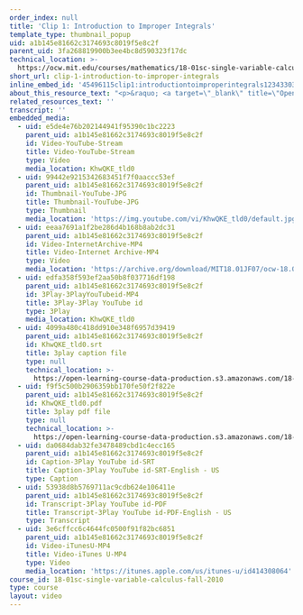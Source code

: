 ```yaml
---
order_index: null
title: 'Clip 1: Introduction to Improper Integrals'
template_type: thumbnail_popup
uid: a1b145e81662c3174693c8019f5e8c2f
parent_uid: 3fa268819900b3ee4bc8d590323f17dc
technical_location: >-
  https://ocw.mit.edu/courses/mathematics/18-01sc-single-variable-calculus-fall-2010/unit-5-exploring-the-infinite/part-a-lhospitals-rule-and-improper-integrals/session-91-improper-integrals/clip-1-introduction-to-improper-integrals
short_url: clip-1-introduction-to-improper-integrals
inline_embed_id: '45496115clip1:introductiontoimproperintegrals12343303'
about_this_resource_text: "<p>&raquo; <a target=\"_blank\" title=\"Open in a new window.\" href=\"./resolveuid/b0cf17a86efe52b18ca1b1b9450a65e4\">Accompanying Notes (PDF)</a></p>\r\n<p class=\"scholar_medsm\">From Lecture 36 of <a href=\"http://ocw.mit.edu/courses/mathematics/18-01-single-variable-calculus-fall-2006/video-lectures/\"><em>18.01 Single Variable Calculus, Fall 2006</em></a></p>"
related_resources_text: ''
transcript: ''
embedded_media:
  - uid: e5de4e76b202144941f95390c1bc2223
    parent_uid: a1b145e81662c3174693c8019f5e8c2f
    id: Video-YouTube-Stream
    title: Video-YouTube-Stream
    type: Video
    media_location: KhwQKE_tld0
  - uid: 99442e9215342683451f7f0aaccc53ef
    parent_uid: a1b145e81662c3174693c8019f5e8c2f
    id: Thumbnail-YouTube-JPG
    title: Thumbnail-YouTube-JPG
    type: Thumbnail
    media_location: 'https://img.youtube.com/vi/KhwQKE_tld0/default.jpg'
  - uid: eeaa7691a1f2be286d4b168b8ab2dc31
    parent_uid: a1b145e81662c3174693c8019f5e8c2f
    id: Video-InternetArchive-MP4
    title: Video-Internet Archive-MP4
    type: Video
    media_location: 'https://archive.org/download/MIT18.01JF07/ocw-18.01-f07-lec36_300k.mp4'
  - uid: edfa358f593ef2aa50b8f037716df198
    parent_uid: a1b145e81662c3174693c8019f5e8c2f
    id: 3Play-3PlayYouTubeid-MP4
    title: 3Play-3Play YouTube id
    type: 3Play
    media_location: KhwQKE_tld0
  - uid: 4099a480c418dd910e348f6957d39419
    parent_uid: a1b145e81662c3174693c8019f5e8c2f
    id: KhwQKE_tld0.srt
    title: 3play caption file
    type: null
    technical_location: >-
      https://open-learning-course-data-production.s3.amazonaws.com/18-01sc-single-variable-calculus-fall-2010/c72074c1aef75f81f695a0fb11d60781_KhwQKE_tld0.srt
  - uid: f9f5c500b2906359bb170fe50f2f822e
    parent_uid: a1b145e81662c3174693c8019f5e8c2f
    id: KhwQKE_tld0.pdf
    title: 3play pdf file
    type: null
    technical_location: >-
      https://open-learning-course-data-production.s3.amazonaws.com/18-01sc-single-variable-calculus-fall-2010/165ddce620f59975bdb02e62cee7f438_KhwQKE_tld0.pdf
  - uid: da0684dab32fe3478489cbd1c4ecc165
    parent_uid: a1b145e81662c3174693c8019f5e8c2f
    id: Caption-3Play YouTube id-SRT
    title: Caption-3Play YouTube id-SRT-English - US
    type: Caption
  - uid: 53938d8b5769711ac9cdb624e106411e
    parent_uid: a1b145e81662c3174693c8019f5e8c2f
    id: Transcript-3Play YouTube id-PDF
    title: Transcript-3Play YouTube id-PDF-English - US
    type: Transcript
  - uid: 3e6cffcc6c4644fc0500f91f82bc6851
    parent_uid: a1b145e81662c3174693c8019f5e8c2f
    id: Video-iTunesU-MP4
    title: Video-iTunes U-MP4
    type: Video
    media_location: 'https://itunes.apple.com/us/itunes-u/id414308064'
course_id: 18-01sc-single-variable-calculus-fall-2010
type: course
layout: video
---
```

